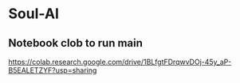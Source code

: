 # Soul-AI


## Notebook clob to run main
https://colab.research.google.com/drive/1BLfgtFDrqwvDOj-45y_aP-B5EALETZYF?usp=sharing